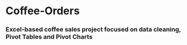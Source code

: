 # Coffee-Orders

### Excel-based coffee sales project focused on data cleaning, Pivot Tables and Pivot Charts
